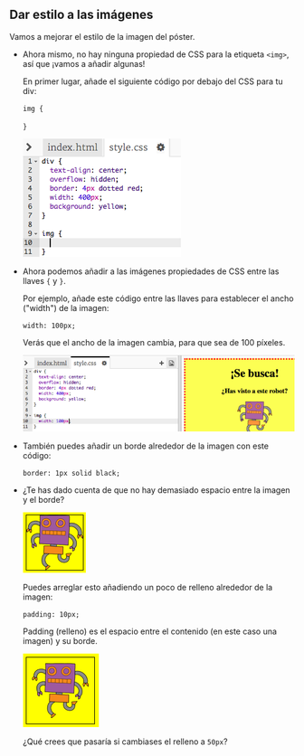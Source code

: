 ## Dar estilo a las imágenes

Vamos a mejorar el estilo de la imagen del póster.

+ Ahora mismo, no hay ninguna propiedad de CSS para la etiqueta `<img>`, así que ¡vamos a añadir algunas!

	En primer lugar, añade el siguiente código por debajo del CSS para tu div:

	```
	img {

	}
	```

	![screenshot](images/wanted-img-css.png)

+ Ahora podemos añadir a las imágenes propiedades de CSS entre las llaves `{` y `}`.

	Por ejemplo, añade este código entre las llaves para establecer el ancho ("width") de la imagen:

	```
	width: 100px;
	```

	Verás que el ancho de la imagen cambia, para que sea de 100 píxeles.

	![screenshot](images/wanted-img-width.png)

+ También puedes añadir un borde alrededor de la imagen con este código:

	```
	border: 1px solid black;
	```

+ ¿Te has dado cuenta de que no hay demasiado espacio entre la imagen y el borde?

	![screenshot](images/wanted-img-border.png)

	Puedes arreglar esto añadiendo un poco de relleno alrededor de la imagen:

	```
	padding: 10px;
	```

	Padding (relleno) es el espacio entre el contenido (en este caso una imagen) y su borde.

	![screenshot](images/wanted-img-padding.png)

	¿Qué crees que pasaría si cambiases el relleno a `50px`?
